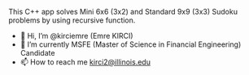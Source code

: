 This C++ app solves Mini 6x6 (3x2) and Standard 9x9 (3x3) Sudoku problems by using recursive function.

- 👋 Hi, I’m @kirciemre (Emre KIRCI)
- 🌱 I’m currently MSFE (Master of Science in Financial Engineering) Candidate
- 📫 How to reach me kirci2@illinois.edu
